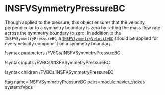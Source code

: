 # INSFVSymmetryPressureBC

Though applied to the pressure, this object ensures that the velocity
perpendicular to a symmetry boundary is zero by setting the mass flow rate
across the symmetry boundary to zero. In addition to the
`INSFVSymmetryPressureBC`, a [`INSFVSymmetryVelocityBC`](INSFVSymmetryVelocityBC.md)
should be applied for every velocity component on a symmetry boundary.

!syntax parameters /FVBCs/INSFVSymmetryPressureBC

!syntax inputs /FVBCs/INSFVSymmetryPressureBC

!syntax children /FVBCs/INSFVSymmetryPressureBC

!tag name=INSFVSymmetryPressureBC pairs=module:navier_stokes system:fvbcs
